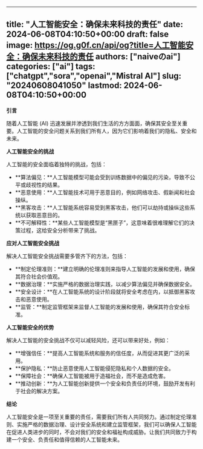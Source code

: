 
---
title: "人工智能安全：确保未来科技的责任"
date: 2024-06-08T04:10:50+00:00
draft: false
image: https://og.g0f.cn/api/og?title=人工智能安全：确保未来科技的责任
authors: ["naiveのai"]
categories: ["ai"]
tags: ["chatgpt","sora","openai","Mistral AI"]
slug: "20240608041050"
lastmod: 2024-06-08T04:10:50+00:00
---
**引言**

随着人工智能 (AI) 迅速发展并渗透到我们生活的方方面面，确保其安全至关重要。人工智能的安全问题关系到我们所有人，因为它们影响着我们的隐私、安全和未来。

**人工智能安全的挑战**

人工智能的安全面临着独特的挑战，包括：

- **算法偏见：**人工智能模型可能会受到训练数据中的偏见的污染，导致不公平或歧视性的结果。
- **恶意使用：**人工智能技术可用于恶意目的，例如网络攻击、假新闻和社会操纵。
- **黑客攻击：**人工智能系统容易受到黑客攻击，他们可以劫持或操纵这些系统以获取恶意目的。
- **不可解释性：**某些人工智能模型是“黑匣子”，这意味着很难理解它们的决策过程，这给安全分析带来了挑战。

**应对人工智能安全挑战**

解决人工智能安全挑战需要多管齐下的方法，包括：

- **制定伦理准则：**建立明确的伦理准则来指导人工智能的发展和使用，确保其符合社会价值观。
- **数据治理：**实施严格的数据治理实践，以减少算法偏见并确保数据安全。
- **安全设计：**在人工智能系统的设计阶段就将安全考虑在内，以抵御黑客攻击和恶意使用。
- **监管：**制定监管框架来监督人工智能的发展和使用，确保其符合安全标准。

**人工智能安全的优势**

解决人工智能的安全挑战不仅可以减轻风险，还可以带来好处，例如：

- **增强信任：**提高人工智能系统和服务的信任度，从而促进其更广泛的采用。
- **保护隐私：**防止恶意使用人工智能侵犯隐私和个人数据的安全。
- **保障社会：**确保人工智能被用于造福社会，而不是造成危害。
- **推动创新：**为人工智能创新提供一个安全和负责任的环境，鼓励开发有利于社会的解决方案。

**结论**

人工智能安全是一项至关重要的责任，需要我们所有人共同努力。通过制定伦理准则、实施严格的数据治理、设计安全系统和建立监管框架，我们可以确保人工智能在促进人类进步的同时，不会对我们的安全和福祉构成威胁。让我们共同致力于构建一个安全、负责任和值得信赖的人工智能未来。
